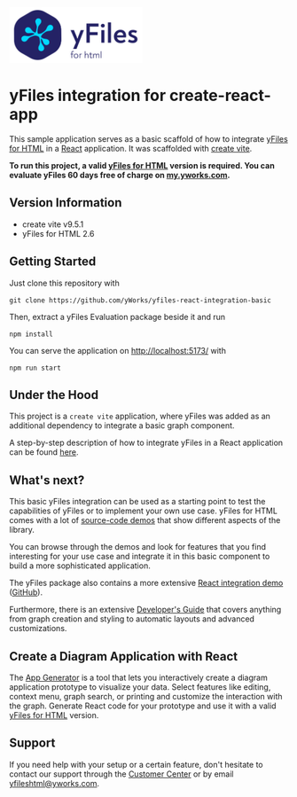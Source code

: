 <img src="src/assets/yfiles-logo.svg" alt="yFiles logo" height="100"/>

# yFiles integration for create-react-app

This sample application serves as a basic scaffold of how to integrate [yFiles for HTML](https://www.yworks.com/products/yfiles-for-html) in a [React](https://reactjs.org/) application. It was scaffolded with [create vite](https://vitejs.dev//).

**To run this project, a valid [yFiles for HTML](https://www.yworks.com/products/yfiles-for-html) version is required. You can evaluate yFiles 60 days free of charge on [my.yworks.com](https://my.yworks.com/signup?product=YFILES_HTML_EVAL).**

## Version Information

- create vite v9.5.1
- yFiles for HTML 2.6

## Getting Started

Just clone this repository with

```
git clone https://github.com/yWorks/yfiles-react-integration-basic
```

Then, extract a yFiles Evaluation package beside it and run

```
npm install
```

You can serve the application on [http://localhost:5173/](http://localhost:5173/) with

```
npm run start
```

## Under the Hood

This project is a `create vite` application, where yFiles was added as an additional dependency to integrate a basic graph component.

A step-by-step description of how to integrate yFiles in a React application can be found [here](integration-howto.md).

## What's next?

This basic yFiles integration can be used as a starting point to test the capabilities of yFiles or to implement your own use case. yFiles for HTML comes with a lot of [source-code demos](https://live.yworks.com/demos/index.html) that show different aspects of the library.

You can browse through the demos and look for features that you find interesting for your use case and integrate it in this basic component to build a more sophisticated application.

The yFiles package also contains a more extensive [React integration demo](https://live.yworks.com/demos/toolkit/react/index.html) ([GitHub](https://github.com/yWorks/yfiles-for-html-demos/tree/master/demos/toolkit/react)).

Furthermore, there is an extensive [Developer's Guide](https://docs.yworks.com/yfileshtml/#/dguide/introduction#top) that covers anything from graph creation and styling to automatic layouts and advanced customizations.

## Create a Diagram Application with React

The [App Generator](https://www.yworks.com/products/app-generator) is a tool that lets you interactively create a diagram
application prototype to visualize your data. Select features like editing, context menu, graph search, or printing
and customize the interaction with the graph. Generate React code for your prototype and use it with a valid
[yFiles for HTML](https://www.yworks.com/products/yfiles-for-html) version.

## Support

If you need help with your setup or a certain feature, don't hesitate to contact our support through
the [Customer Center](https://my.yworks.com/) or by email [yfileshtml@yworks.com](mailto:yfileshtml@yworks.com).
